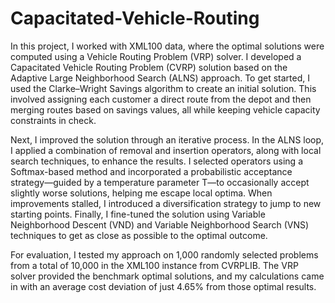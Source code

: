 # Capacitated-Vehicle-Routing

In this project, I worked with XML100 data, where the optimal solutions were computed using a Vehicle Routing Problem (VRP) solver. I developed a Capacitated Vehicle Routing Problem (CVRP) solution based on the Adaptive Large Neighborhood Search (ALNS) approach. To get started, I used the Clarke–Wright Savings algorithm to create an initial solution. This involved assigning each customer a direct route from the depot and then merging routes based on savings values, all while keeping vehicle capacity constraints in check.

Next, I improved the solution through an iterative process. In the ALNS loop, I applied a combination of removal and insertion operators, along with local search techniques, to enhance the results. I selected operators using a Softmax-based method and incorporated a probabilistic acceptance strategy—guided by a temperature parameter T—to occasionally accept slightly worse solutions, helping me escape local optima. When improvements stalled, I introduced a diversification strategy to jump to new starting points. Finally, I fine-tuned the solution using Variable Neighborhood Descent (VND) and Variable Neighborhood Search (VNS) techniques to get as close as possible to the optimal outcome.

For evaluation, I tested my approach on 1,000 randomly selected problems from a total of 10,000 in the XML100 instance from CVRPLIB. The VRP solver provided the benchmark optimal solutions, and my calculations came in with an average cost deviation of just 4.65% from those optimal results.
